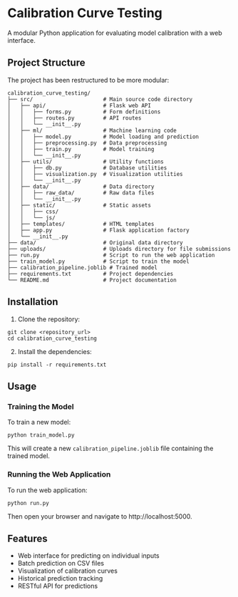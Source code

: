 # Calibration Curve Testing

A modular Python application for evaluating model calibration with a web interface.

## Project Structure

The project has been restructured to be more modular:

```
calibration_curve_testing/
├── src/                      # Main source code directory
│   ├── api/                  # Flask web API
│   │   ├── forms.py          # Form definitions
│   │   ├── routes.py         # API routes
│   │   └── __init__.py
│   ├── ml/                   # Machine learning code
│   │   ├── model.py          # Model loading and prediction
│   │   ├── preprocessing.py  # Data preprocessing
│   │   ├── train.py          # Model training
│   │   └── __init__.py
│   ├── utils/                # Utility functions
│   │   ├── db.py             # Database utilities
│   │   ├── visualization.py  # Visualization utilities
│   │   └── __init__.py
│   ├── data/                 # Data directory
│   │   ├── raw_data/         # Raw data files
│   │   └── __init__.py
│   ├── static/               # Static assets
│   │   ├── css/
│   │   └── js/
│   ├── templates/            # HTML templates
│   ├── app.py                # Flask application factory
│   └── __init__.py
├── data/                     # Original data directory
├── uploads/                  # Uploads directory for file submissions
├── run.py                    # Script to run the web application
├── train_model.py            # Script to train the model
├── calibration_pipeline.joblib # Trained model
├── requirements.txt          # Project dependencies
└── README.md                 # Project documentation
```

## Installation

1. Clone the repository:
```
git clone <repository_url>
cd calibration_curve_testing
```

2. Install the dependencies:
```
pip install -r requirements.txt
```

## Usage

### Training the Model

To train a new model:

```
python train_model.py
```

This will create a new `calibration_pipeline.joblib` file containing the trained model.

### Running the Web Application

To run the web application:

```
python run.py
```

Then open your browser and navigate to http://localhost:5000.

## Features

- Web interface for predicting on individual inputs
- Batch prediction on CSV files
- Visualization of calibration curves
- Historical prediction tracking
- RESTful API for predictions 
